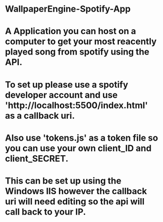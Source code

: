 # WallpaperEngine-Spotify-App
# A Application you can host on a computer to get your most reacently played song from spotify using the API.

# To set up please use a spotify developer account and use 'http://localhost:5500/index.html' as a callback uri.
# Also use 'tokens.js' as a token file so you can use your own client_ID and client_SECRET.

# This can be set up using the Windows IIS however the callback uri will need editing so the api will call back to your IP.
